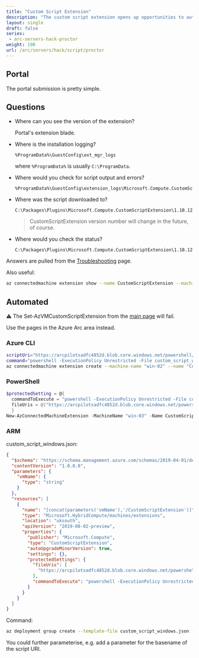 ```yaml
---
title: "Custom Script Extension"
description: "The custom script extension opens up opportunities to automate PowerShell and Bash scripts at scale for both cloud and on prem servers."
layout: single
draft: false
series:
 - arc-servers-hack-proctor
weight: 190
url: /arc/servers/hack/script/proctor
---
```



## Portal

  The portal submission is pretty simple.

## Questions

* Where can you see the version of the extension?

  Portal's extension blade.

* Where is the installation logging?

  ```text
  %ProgramData%\GuestConfig\ext_mgr_logs
  ```

  where `%ProgramData%` is usually `C:\ProgramData`.

* Where would you check for script output and errors?

  ```text
  %ProgramData%\GuestConfig\extension_logs\Microsoft.Compute.CustomScriptExtension\
  ```

* Where was the script downloaded to?

  ```text
  C:\Packages\Plugins\Microsoft.Compute.CustomScriptExtension\1.10.12\Downloads\0\
  ```

  > CustomScriptExtension version number will change in the future, of course.

* Where would you check the status?

  ```text
  C:\Packages\Plugins\Microsoft.Compute.CustomScriptExtension\1.10.12\status
  ```

Answers are pulled from the [Troubleshooting](https://docs.microsoft.com/azure/azure-arc/servers/troubleshoot-vm-extensions) page.

Also useful:

  ```bash
  az connectedmachine extension show --name CustomScriptExtension --machine-name "win-02" --resource-group "arc_pilot"
  ```

## Automated

⚠️ The Set-AzVMCustomScriptExtension from the [main page](https://docs.microsoft.com/en-us/azure/virtual-machines/extensions/custom-script-windows#powershell-deployment) will fail.

Use the pages in the Azure Arc area instead.

### Azure CLI

```bash
scriptUri="https://arcpilotsadfc4852d.blob.core.windows.net/powershell/custom_script_windows.ps1"
command="powershell -ExecutionPolicy Unrestricted -File custom_script_windows.ps1"
az connectedmachine extension create --machine-name "win-02" --name "CustomScriptExtension" --type "CustomScriptExtension" --publisher "Microsoft.Compute" --protected-settings "{\"commandToExecute\": \"$command\", \"fileUris\": [\"$scriptUri\"]}" --type-handler-version "1.10" --resource-group "arc_pilot" --location "uksouth"
```

### PowerShell

```powershell
$protectedSetting = @{
  commandToExecute = "powershell -ExecutionPolicy Unrestricted -File custom_script_windows.ps1"
  fileUris = @("https://arcpilotsadfc4852d.blob.core.windows.net/powershell/custom_script_windows.ps1")
  }
New-AzConnectedMachineExtension -MachineName "win-03" -Name CustomScriptExtension -ExtensionType "CustomScriptExtension" -Publisher "Microsoft.Compute" -Settings @{} -ProtectedSetting $protectedSetting -ResourceGroupName "arc_pilot" -Location "uksouth"
```

### ARM

custom_script_windows.json:

```json
{
  "$schema": "https://schema.management.azure.com/schemas/2019-04-01/deploymentTemplate.json#",
  "contentVersion": "1.0.0.0",
  "parameters": {
    "vmName": {
      "type": "string"
    }
  },
  "resources": [
    {
      "name": "[concat(parameters('vmName'),'/CustomScriptExtension')]",
      "type": "Microsoft.HybridCompute/machines/extensions",
      "location": "uksouth",
      "apiVersion": "2019-08-02-preview",
      "properties": {
        "publisher": "Microsoft.Compute",
        "type": "CustomScriptExtension",
        "autoUpgradeMinorVersion": true,
        "settings": {},
        "protectedSettings": {
          "fileUris": [
            "https://arcpilotsadfc4852d.blob.core.windows.net/powershell/custom_script_windows.ps1"
          ],
          "commandToExecute": "powershell -ExecutionPolicy Unrestricted -File custom_script_windows.ps1"
        }
      }
    }
  ]
}
```

Command:

```bash
az deployment group create --template-file custom_script_windows.json --parameters vmName=win-01 --resource-group arc_pilot
```

You could further parameterise, e.g. add a parameter for the basename of the script URI.
